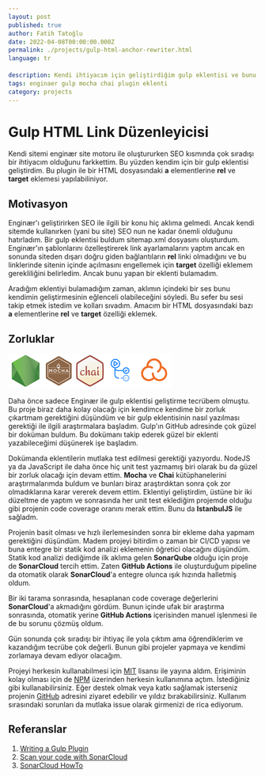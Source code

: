 ```yaml
---
layout: post
published: true
author: Fatih Tatoğlu
date: 2022-04-08T00:00:00.000Z
permalink: ./projects/gulp-html-anchor-rewriter.html
language: tr

description: Kendi ihtiyacım için geliştirdiğim gulp eklentisi ve bunu yaparken öğrendiklerim ile ilgili bir proje.
tags: enginaer gulp mocha chai plugin eklenti
category: projects
---
```


# Gulp HTML Link Düzenleyicisi

Kendi sitemi enginær site motoru ile oluştururken SEO kısmında çok sıradışı bir ihtiyacım olduğunu farkkettim. Bu yüzden kendim için bir gulp eklentisi geliştirdim. Bu plugin ile bir HTML dosyasındaki **a** elementlerine **rel** ve **target** eklemesi yapılabiliniyor.

## Motivasyon

Enginær'ı geliştirirken SEO ile ilgili bir konu hiç aklıma gelmedi. Ancak kendi sitemde kullanırken (yani bu site) SEO nun ne kadar önemli olduğunu hatırladım. Bir gulp eklentisi buldum sitemap.xml dosyasını oluşturdum. Enginær'ın şablonlarını özelleştirerek link ayarlamalarını yaptım ancak en sonunda siteden dışarı doğru giden bağlantıların **rel** linki olmadığını ve bu linklerinde sitenin içinde açılmasını engellemek için **target** özelliği eklemem gerekliliğini belirledim. Ancak bunu yapan bir eklenti bulamadım.

Aradığım eklentiyi bulamadığım zaman, aklımın içindeki bir ses bunu kendimin geliştirmesinin eğlenceli olabileceğini söyledi. Bu sefer bu sesi takip etmek istedim ve kolları sıvadım. Amacım bir HTML dosyasındaki bazı **a** elementlerine **rel** ve **target** özelliği eklemek.

## Zorluklar

![NodeJS, Mocha, Chai, GitHub Actions, SonarCloud](../image/gulp-html-anchor-rewriter_tech.png "Proje için kullanılan teknolojiler")

Daha önce sadece Enginær ile gulp eklentisi geliştirme tecrübem olmuştu. Bu proje biraz daha kolay olacağı için kendimce kendime bir zorluk çıkartmam gerektiğini düşündüm ve bir gulp eklentisinin nasıl yazılması gerektiği ile ilgili araştırmalara başladım. Gulp'ın GitHub adresinde çok güzel bir doküman buldum. Bu dokümanı takip ederek güzel bir eklenti yazabileceğimi düşünerek işe başladım.

Dokümanda eklentilerin mutlaka test edilmesi gerektiği yazıyordu. NodeJS ya da JavaScript ile daha önce hiç unit test yazmamış biri olarak bu da güzel bir zorluk olacağı için devam ettim. **Mocha** ve **Chai** kütüphanelerini araştırmalarımda buldum ve bunları biraz araştırdıktan sonra çok zor olmadıklarına karar vererek devem ettim. Eklentiyi geliştirdim, üstüne bir iki düzeltme de yaptım ve sonrasında her unit test eklediğim projemde olduğu gibi projenin code coverage oranını merak ettim. Bunu da **IstanbulJS** ile sağladm.

Projenin basit olması ve hızlı ilerlemesinden sonra bir ekleme daha yapmam gerektiğini düşündüm. Madem projeyi bitirdim o zaman bir CI/CD yapısı ve buna entegre bir statik kod analizi eklemenin öğretici olacağını düşündüm. Statik kod analizi dediğimde ilk aklıma gelen **SonarQube** olduğu için proje de **SonarCloud** tercih ettim. Zaten **GitHub Actions** ile oluşturduğum pipeline da otomatik olarak **SonarCloud**'a entegre olunca ışık hızında halletmiş oldum.

Bir iki tarama sonrasında, hesaplanan code coverage değerlerini **SonarCloud**'a akmadığını gördüm. Bunun içinde ufak bir araştırma sonrasında, otomatik yerine **GitHub Actions** içerisinden manuel işlenmesi ile de bu sorunu çözmüş oldum.

Gün sonunda çok sıradışı bir ihtiyaç ile yola çıktım ama öğrendiklerim ve kazandığım tecrübe çok değerli. Bunun gibi projeler yapmaya ve kendimi zorlamaya devam ediyor olacağım.

Projeyi herkesin kullanabilmesi için [MIT](https://github.com/fatihtatoglu/gulp-html-anchor-rewriter/blob/master/LICENSE, "Projenin MIT Lisansı") lisansı ile yayına aldım. Erişiminin kolay olması için de [NPM](https://www.npmjs.com/package/gulp-html-anchor-rewriter "Projenin NPM adresi") üzerinden herkesin kullanımına açtım. İstediğiniz gibi kullanabilirsiniz. Eğer destek olmak veya katkı sağlamak isterseniz projenin [GitHub](https://github.com/fatihtatoglu/gulp-html-anchor-rewriter "Projenin GitHub Adresi") adresini ziyaret edebilir ve yıldız bırakabilirsiniz. Kullanım sırasındaki sorunları da mutlaka issue olarak girmenizi de rica ediyorum.

## Referanslar

1. [Writing a Gulp Plugin](https://github.com/gulpjs/gulp/blob/master/docs/writing-a-plugin/README.md "Writing a Gulp Plugin")
2. [Scan your code with SonarCloud](https://github.com/SonarSource/sonarcloud-github-action "Scan your code with SonarCloud")
3. [SonarCloud HowTo](https://asus-aics.github.io/DeveloperGuide/pages/020_sonar_cloud/ "SonarCloud HowTo")
